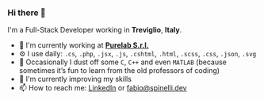 ### Hi there 👋

I'm a Full-Stack Developer working in **Treviglio**, **Italy**.

- 🏢 I'm currently working at **[Purelab S.r.l.](https://www.purelab.it/)**
- ⚙️ I use daily: `.cs`, `.php`, `.jsx`, `.js`, `.cshtml`, `.html`, `.scss`, `.css`, `.json`, `.svg`
- 🧪 Occasionally I dust off some `C`, `C++` and even `MATLAB` (because sometimes it’s fun to learn from the old professors of coding)  
- 🌱 I'm currently improving my skills
- 📫 How to reach me: [LinkedIn](https://www.linkedin.com/in/spinelli-fabio/) or [fabio@spinelli.dev](mailto:fabio@spinelli.dev)

<!--
**spinellifabio/spinellifabio** is a ✨ _special_ ✨ repository because its `README.md` (this file) appears on your GitHub profile.

Here are some ideas to get you started:

- 🔭 I’m currently working on ...
- 🌱 I’m currently learning ...
- 👯 I’m looking to collaborate on ...
- 🤔 I’m looking for help with ...
- 💬 Ask me about ...
- 📫 How to reach me: ...
- 😄 Pronouns: ...
- ⚡ Fun fact: ...
-->
